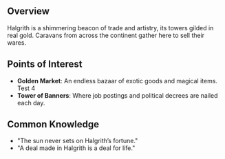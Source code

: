 ## Overview
Halgrith is a shimmering beacon of trade and artistry, its towers gilded in real gold. Caravans from across the continent gather here to sell their wares.

## Points of Interest
- **Golden Market**: An endless bazaar of exotic goods and magical items. Test 4
- **Tower of Banners**: Where job postings and political decrees are nailed each day.

## Common Knowledge
- "The sun never sets on Halgrith’s fortune."
- "A deal made in Halgrith is a deal for life."